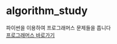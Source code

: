 # algorithm_study


파이썬을 이용하여 프로그래머스 문제들을 풉니다 </br>
[프로그래머스 바로가기](https://programmers.co.kr/learn/challenges?tab=all_challenges)
